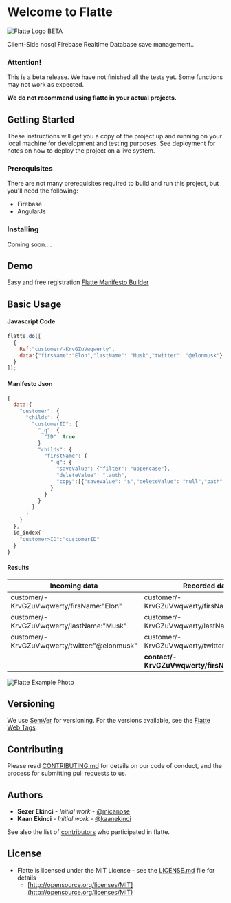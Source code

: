 # Welcome to Flatte
![Flatte Logo](https://flatte.maxabab.com/assets/images/logos/flatte%20logo_Header.png "Flatte Logo") BETA

Client-Side nosql Firebase Realtime Database save management..

### Attention!
This is a beta release. We have not finished all the tests yet.
Some functions may not work as expected.

**We do not recommend using flatte in your actual projects.**

## Getting Started

These instructions will get you a copy of the project up and running on your local machine for development and testing purposes. See deployment for notes on how to deploy the project on a live system.

### Prerequisites

There are not many prerequisites required to build and run this project, but you'll need the following:

* Firebase
* AngularJs

### Installing
Coming soon....

## Demo 
Easy and free registration
[Flatte Manifesto Builder](https://flatte.maxabab.com)

## Basic Usage
#### Javascript Code
```javascript
flatte.do([
  {
    Ref:"customer/-KrvGZuVwqwerty",
    data:{"firsName":"Elon","lastName": "Musk","twitter": "@elonmusk"}
  }
]);
```

#### Manifesto Json
```javascript
{
  data:{
    "customer": {
      "childs": {
        "customerID": {
          "_q": {
            "ID": true
          }
          "childs": {
            "firstName": {
              "_q": {
                "saveValue": {"filter": "uppercase"},
                "deleteValue": ".auth",
                "copy":[{"saveValue": "$","deleteValue": "null","path": "/contact/#customerID/firstName"}]
              }
            }
          }
        }
      }
    }
  },
  id_index{
    "customer>ID":"customerID"
  }
}
```
#### Results
| Incoming data                                    | Recorded data                                    |
|--------------------------------------------------|--------------------------------------------------|
| customer/-KrvGZuVwqwerty/firsName:"Elon"         | customer/-KrvGZuVwqwerty/firsName:"**ELON**"     |
| customer/-KrvGZuVwqwerty/lastName:"Musk"         | customer/-KrvGZuVwqwerty/lastName:"Musk"         |
| customer/-KrvGZuVwqwerty/twitter:"@elonmusk"     | customer/-KrvGZuVwqwerty/twitter:"@elonmusk"     |
|                                                  | **contact/-KrvGZuVwqwerty/firsName:"Elon"**      |



![Flatte Example Photo](https://flatte.maxabab.com/assets/images/welcome/flatte_screen/full.png "Flatte Manifesto Builder")

## Versioning

We use [SemVer](http://semver.org/) for versioning. For the versions available, see the [Flatte Web Tags](https://github.com/Flatte/Flatte-Web/tags). 


## Contributing

Please read [CONTRIBUTING.md](CONTRIBUTING.md) for details on our code of conduct, and the process for submitting pull requests to us.

## Authors

* **Sezer Ekinci** - *Initial work* - [@micanose](https://github.com/micanose)
* **Kaan Ekinci** - *Initial work* - [@kaanekinci](https://github.com/kaanekinci)

See also the list of [contributors](https://github.com/Flatte/Flatte-Web/graphs/contributors) who participated in flatte.

## License
- Flatte is licensed under the MIT License - see the [LICENSE.md](LICENSE.md) file for details
  - [http://opensource.org/licenses/MIT](http://opensource.org/licenses/MIT)

